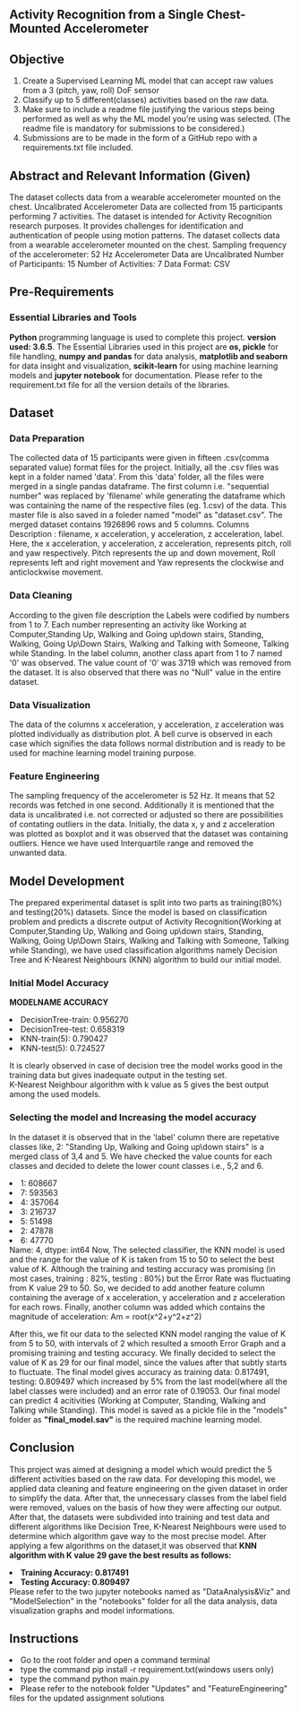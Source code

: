 ## Activity Recognition from a Single Chest-Mounted Accelerometer

## Objective
1. Create a Supervised Learning ML model that can accept raw values from a 3 (pitch, yaw, roll) DoF sensor 
2. Classify up to 5 different(classes) activities based on the raw data. 
3. Make sure to include a readme file justifying the various steps being performed as well as why the ML model you’re using was selected. (The readme file is mandatory for submissions to be considered.) 
4. Submissions are to be made in the form of a GitHub repo with a requirements.txt file included. 

## Abstract and Relevant Information (Given) 
The dataset collects data from a wearable accelerometer mounted on the chest. 
Uncalibrated Accelerometer Data are collected from 15 participants performing 7 activities. 
The dataset is intended for Activity Recognition research purposes. 
It provides challenges for identification and authentication of people using motion patterns.
The dataset collects data from a wearable accelerometer mounted on the chest.
Sampling frequency of the accelerometer: 52 Hz
Accelerometer Data are Uncalibrated
Number of Participants: 15
Number of Activities: 7
Data Format: CSV

## Pre-Requirements
### Essential Libraries and Tools
<b>Python</b> programming language is used to complete this project. <b>version used: 3.6.5</b>.
The Essential Libraries used in this project are <b>os, pickle</b> for file handling, <b>numpy and pandas</b> for data analysis, <b>matplotlib and seaborn</b> for data insight and visualization, <b>scikit-learn</b> for using machine learning models and <b>jupyter notebook</b> for documentation. Please refer to the requirement.txt file for all the version details of the libraries.
 
## Dataset
### Data Preparation
The collected data of 15 participants were given in fifteen .csv(comma separated value) format files for the project.
Initially, all the .csv files was kept in a folder named 'data'.
From this 'data' folder, all the files were merged in a single pandas dataframe. The first column i.e. "sequential number" was replaced by 'filename' while generating the dataframe which was containing the name of the respective files (eg. 1.csv) of the data. This master file is also saved in a foleder named "model" as "dataset.csv".
The merged dataset contains 1926896 rows and 5 columns.
Columns Description : filename, x acceleration, y acceleration, z acceleration, label.
Here, the x acceleration, y acceleration,  z acceleration, represents pitch, roll and yaw respectively. 
Pitch represents the up and down movement, Roll represents left and right movement and Yaw represents the clockwise and anticlockwise movement.

### Data Cleaning
According to the given file description the Labels were codified by numbers from 1 to 7. Each number representing an activity like Working at Computer,Standing Up, Walking and Going up\down stairs, Standing, Walking, Going Up\Down Stairs, Walking and Talking with Someone, Talking while Standing.
In the label column, another class apart from 1 to 7 named '0' was observed.
The value count of '0' was 3719 which was removed from the dataset.
It is also observed that there was no "Null" value in the entire dataset.
### Data Visualization
The data of the columns x acceleration, y acceleration, z acceleration was plotted individually as distribution plot. A bell curve is observed in each case which signifies the data follows normal distribution and is ready to be used for machine learning model training purpose.
### Feature Engineering
The sampling frequency of the accelerometer is 52 Hz. It means that 52 records was fetched in one second. Additionally it is mentioned that the data is uncalibrated i.e. not corrected or adjusted so there are possibilities of contating outliers in the data. Initially, the data x, y and z acceleration was plotted as boxplot and it was observed that the dataset was containing outliers. Hence we have used Interquartile range and removed the unwanted data.

## Model Development
The prepared experimental dataset is split into two parts as training(80%) and testing(20%) datasets.
Since the model is based on classification problem and predicts a discrete output of Activity Recognition(Working at Computer,Standing Up, Walking and Going up\down stairs, Standing, Walking, Going Up\Down Stairs, Walking and Talking with Someone, Talking while Standing), we have used classification algorithms namely Decision Tree and K-Nearest Neighbours (KNN) algorithm to build our initial model. 

### Initial Model Accuracy
<b>MODELNAME	          ACCURACY</b>
<li>DecisionTree-train:	0.956270</li>
<li>DecisionTree-test:	  0.658319</li>
<li>KNN-train(5):        0.790427</li>
<li>KNN-test(5):         0.724527<l/i>
 
It is clearly observed in case of decision tree the model works good in the training data but gives inadequate output in the testing set.   
K-Nearest Neighbour algorithm with k value as 5 gives the best output among the used models.

### Selecting the model and Increasing the model accuracy
In the dataset it is observed that in the 'label' column there are repetative classes like,
2: "Standing Up, Walking and Going up\down stairs" is a merged class of 3,4 and 5. 
We have checked the value counts for each classes and decided to delete the lower count classes i.e., 5,2 and 6.
<li>1:    608667</li>
<li>7:    593563</li>
<li>4:    357064</li>
<li>3:    216737</li>
<li>5:     51498</li>
<li>2:     47878</li>
<li>6:     47770</li>
Name: 4, dtype: int64
Now, The selected classifier, the KNN model is used and the range for the value of K is taken from 15 to 50 to select the best value of K.
Although the training and testing accuracy was promising (in most cases, training : 82%, testing : 80%) but the Error Rate was fluctuating from K value 29 to 50.
So, we decided to add another feature column containing the average of x acceleration, y acceleration and z acceleration for each rows.
Finally, another column was added which contains the magnitude of acceleration: Am = root(x^2+y^2+z^2) 

After this, we fit our data to the selected KNN model ranging the value of K from 5 to 50, with intervals of 2 which resulted a smooth Error Graph and a promising training and testing accuracy. 
We finally decided to select the value of K as 29 for our final model, since the values after that subtly starts to fluctuate. The final model gives accuracy as training data: 0.817491, testing:	0.809497 which increased by 5% from the last model(where all the label classes were included) and an error rate of 0.19053. Our final model can predict 4 acitivities (Working at Computer, Standing, Walking and Talking while Standing). This model is saved as a pickle file in the "models" folder as <b>"final_model.sav"</b> is the required machine learning model.

## Conclusion
This project was aimed at designing a model which would predict the 5 different activities based on the raw data. For developing this model, we applied data cleaning and feature engineering on the given dataset in order to simplify the data. After that, the unnecessary classes from the label field were removed, values on the basis of how they were affecting our output.
After that, the datasets were subdivided into training and test data and different algorithms like Decision Tree, K-Nearest Neighbours were used to determine which
algorithm gave way to the most precise model. After applying a few algorithms on the dataset,it was observed that <b>KNN algorithm with K value 29 gave the best results as follows:
  <li>Training Accuracy: 0.817491</li>
  <li>Testing Accuracy: 0.809497</li> 
</b>
Please refer to the two jupyter notebooks named as "DataAnalysis&Viz" and "ModelSelection" in the "notebooks" folder for all the data analysis, data visualization graphs and model informations.

## Instructions
<li>Go to the root folder and open a command terminal</li>
<li>type the command pip install -r requirement.txt(windows users only)</li>
<li>type the command python main.py </li>
<li>Please refer to the notebook folder "Updates" and "FeatureEngineering" files for the updated assignment solutions</li>
